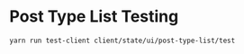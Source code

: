 Post Type List Testing
=========================

```
yarn run test-client client/state/ui/post-type-list/test
```
